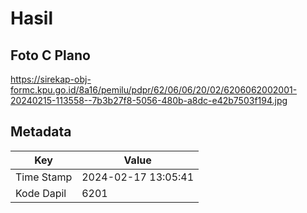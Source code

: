 # Hasil

## Foto C Plano

https://sirekap-obj-formc.kpu.go.id/8a16/pemilu/pdpr/62/06/06/20/02/6206062002001-20240215-113558--7b3b27f8-5056-480b-a8dc-e42b7503f194.jpg


## Metadata

| Key        | Value               |
| ---------- | ------------------- |
| Time Stamp | 2024-02-17 13:05:41 |
| Kode Dapil | 6201                |



